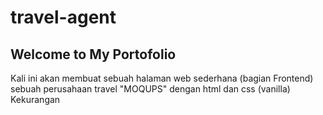 # travel-agent
## Welcome to My Portofolio
Kali ini akan membuat sebuah halaman web sederhana (bagian Frontend) sebuah perusahaan travel "MOQUPS" dengan html dan css (vanilla)
Kekurangan
